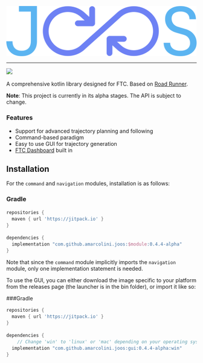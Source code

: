 
![logo](logo.svg)

---

[![](https://jitpack.io/v/amarcolini/joos.svg?style=flat-square)](https://jitpack.io/#amarcolini/joos)

A comprehensive kotlin library designed for FTC. Based on [Road Runner](https://github.com/acmerobotics/road-runner).

**Note**: This project is currently in its alpha stages. The API is subject to change.

### Features
- Support for advanced trajectory planning and following
- Command-based paradigm
- Easy to use GUI for trajectory generation
- [FTC Dashboard](https://github.com/acmerobotics/ftc-dashboard) built in

## Installation

For the `command` and `navigation` modules, installation is as follows:

### Gradle

```groovy
repositories {
  maven { url 'https://jitpack.io' }
}

dependencies {
  implementation "com.github.amarcolini.joos:$module:0.4.4-alpha"
}
```

Note that since the `command` module implicitly imports the `navigation` module,
only one implementation statement is needed.

To use the GUI, you can either download the image specific to your platform from the releases page (the launcher is
in the bin folder), or import it like so:

###Gradle

````groovy
repositories {
  maven { url 'https://jitpack.io' }
}

dependencies {
    // Change 'win' to 'linux' or 'mac' depending on your operating system
  implementation "com.github.amarcolini.joos:gui:0.4.4-alpha:win"
}
````